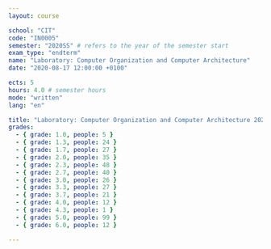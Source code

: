 ```yaml
---
layout: course

school: "CIT"
code: "IN0005"
semester: "2020SS" # refers to the year of the semester start
exam_type: "endterm"
name: "Laboratory: Computer Organization and Computer Architecture"
date: "2020-08-17 12:00:00 +0100"

ects: 5
hours: 4.0 # semester hours
mode: "written"
lang: "en"

title: "Laboratory: Computer Organization and Computer Architecture 2020SS Endterm"
grades:
  - { grade: 1.0, people: 5 }
  - { grade: 1.3, people: 24 }
  - { grade: 1.7, people: 27 }
  - { grade: 2.0, people: 35 }
  - { grade: 2.3, people: 48 }
  - { grade: 2.7, people: 40 }
  - { grade: 3.0, people: 26 }
  - { grade: 3.3, people: 27 }
  - { grade: 3.7, people: 21 }
  - { grade: 4.0, people: 12 }
  - { grade: 4.3, people: 1 }
  - { grade: 5.0, people: 99 }
  - { grade: 6.0, people: 12 }

---
```



